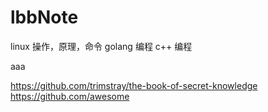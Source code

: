 # lbbNote

linux 操作，原理，命令
golang 编程
c++ 编程

aaa

https://github.com/trimstray/the-book-of-secret-knowledge
https://github.com/awesome
